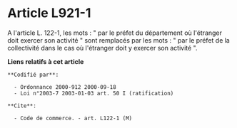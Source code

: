 # Article L921-1

A l'article L. 122-1, les mots : " par le préfet du département où l'étranger doit exercer son activité " sont remplacés par
les mots : " par le préfet de la collectivité dans le cas où l'étranger doit y exercer son activité ".

**Liens relatifs à cet article**

	**Codifié par**:

	  - Ordonnance 2000-912 2000-09-18
	  - Loi n°2003-7 2003-01-03 art. 50 I (ratification)

	**Cite**:

	  - Code de commerce. - art. L122-1 (M)
